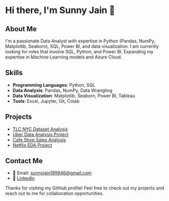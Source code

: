 # Hi there, I'm Sunny Jain 👋

## About Me
I'm a passionate Data Analyst with expertise in Python (Pandas, NumPy, Matplotlib, Seaborn), SQL, Power BI, and data visualization. I am currently looking for roles that involve SQL, Python, and Power BI.
Expanding my expertise in Machine Learning models and Azure Cloud.

## Skills
- **Programming Languages**: Python, SQL
- **Data Analysis**: Pandas, NumPy, Data Wrangling
- **Data Visualization**: Matplotlib, Seaborn, Power BI, Tableau
- **Tools**: Excel, Jupyter, Git, Colab

## Projects
- [TLC NYC Dataset Analysis](https://github.com/sunnyjain19/Data-Analytics-Portfolio/blob/f5e27994e327a49854b1cd1ad6204f7e42dcef81/NYC_TLC_Project.ipynb)
- [Uber Data Analysis Project]([https://github.com/devarshe/UBER/blob/main/Uber%20project%20Gaurav.ipynb](https://github.com/sunnyjain19/Data-Analytics-Portfolio/blob/5170556f9fabdc0d9f4d329c959b08e5cbeca7a5/Uber%20project.ipynb))
- [Cafe Shop Sales Analysis](https://github.com/sunnyjain19/Data-Analytics-Portfolio/blob/f5e27994e327a49854b1cd1ad6204f7e42dcef81/cafe%20shop%20MS%20SQL%20code.sql)
- [Netflix EDA Project]([https://github.com/devarshe/UBER/blob/main/Uber%20project%20Gaurav.ipynb](https://github.com/sunnyjain19/Data-Analytics-Portfolio/blob/f5e27994e327a49854b1cd1ad6204f7e42dcef81/OTT%20Project%20Python%20code.ipynb))

## Contact Me
- 📧 Email: sunnyjain199946@gmail.com
- 💼 [LinkedIn](https://www.linkedin.com/in/sunny-jain-3109091b1/)
<!-- - 🐦 [Twitter](https://twitter.com/<your-username>) -->
<!-- - 🌐 [Portfolio](https://<your-username>.github.io) -->


Thanks for visiting my GitHub profile! Feel free to check out my projects and reach out to me for collaboration opportunities.
